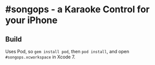 # #songops - a Karaoke Control for your iPhone

## Build

Uses Pod, so `gem install pod`, then `pod install`, and open `#songops.xcworkspace` in Xcode 7.

